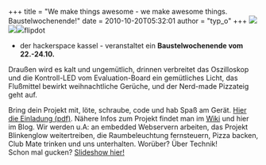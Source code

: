 +++
title = "We make things awesome - we make awesome things. Baustelwochenende!"
date = 2010-10-20T05:32:01
author = "typ_o"
+++
[![](https://flipdot.org/blog/uploads/0230.serendipityThumb.jpg)](https://flipdot.org/blog/uploads/0230.jpg)[![](https://flipdot.org/blog/uploads/0255.serendipityThumb.jpg)](https://flipdot.org/blog/uploads/0255.jpg)[![](https://flipdot.org/blog/uploads/0020.serendipityThumb.jpg)](https://flipdot.org/blog/uploads/0020.jpg)flipdot
- der hackerspace kassel - veranstaltet ein **Baustelwochenende vom
22.-24.10.**  
  
Draußen wird es kalt und ungemütlich, drinnen verbreitet das Oszilloskop
und die Kontroll-LED vom Evaluation-Board ein gemütliches Licht, das
Flußmittel bewirkt weihnachtliche Gerüche, und der Nerd-made Pizzateig
geht auf.  
  
Bring dein Projekt mit, löte, schraube, code und hab Spaß am Gerät.
[Hier die Einladung
(pdf)](http://flipdot.org/wiki/images/6/64/2010_10_22_Bausteln2.pdf).
Nähere Infos zum Projekt findet man im
[Wiki](http://flipdot.org/wiki/index.php?title=Hallo!) und hier im Blog.
Wir werden u.A: an embedded Webservern arbeiten, das Projekt Blinkenglow
weitertreiben, die Raumbeleuchtung fernsteuern, Pizza backen, Club Mate
trinken und uns unterhalten. Worüber? Über Technik\!  
Schon mal gucken? [Slideshow
hier\!](http://flipdot.org/blog/uploads/slideshows/offtuer2010-06/)
